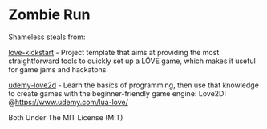 Zombie Run
==========

Shameless steals from:

[love-kickstart](https://github.com/Ulydev/love-kickstart) - Project template that aims at providing the most straightforward tools to quickly set up a LÖVE game, which makes it useful for game jams and hackatons.


[udemy-love2d](https://github.com/kyleschaub/udemy-love2d/) - Learn the basics of programming, then use that knowledge to create games with the beginner-friendly game engine: Love2D! @https://www.udemy.com/lua-love/

Both Under The MIT License (MIT)